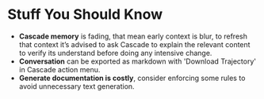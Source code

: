 # Stuff You Should Know

- **Cascade memory** is fading, that mean early context is blur, to refresh that context it’s advised to ask Cascade to explain the relevant content to verify its understand before doing any intensive change. 
- **Conversation** can be exported as markdown with 'Download Trajectory' in Cascade action menu. 
- **Generate documentation is costly**, consider enforcing some rules to avoid unnecessary text generation.
